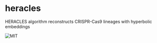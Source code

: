 # heracles
HERACLES algorithm reconstructs CRISPR-Cas9 lineages with hyperbolic embeddings

![MIT](/bower/l/:packageName)
